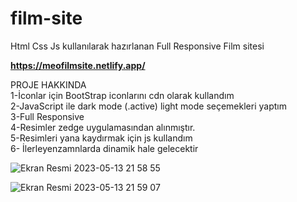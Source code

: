 # film-site
Html Css Js kullanılarak hazırlanan Full Responsive Film sitesi

<b>https://meofilmsite.netlify.app/</b>

PROJE HAKKINDA<br>
1-İconlar için BootStrap iconlarını cdn olarak kullandım<br>
2-JavaScript ile dark mode (.active) light mode seçemekleri yaptım<br>
3-Full Responsive<br>
4-Resimler zedge uygulamasından alınmıştır.<br>
5-Resimleri yana kaydırmak için js kullandım<br>
6- İlerleyenzamnlarda dinamik hale gelecektir<br>

![Ekran Resmi 2023-05-13 21 58 55](https://github.com/MuhammetEminOzdemir/film-site/assets/80462839/1b349954-66c0-44bb-9fc7-0a50848f6dbb)


![Ekran Resmi 2023-05-13 21 59 07](https://github.com/MuhammetEminOzdemir/film-site/assets/80462839/1fc8062f-be05-4b57-b93c-7348fa57e233)
